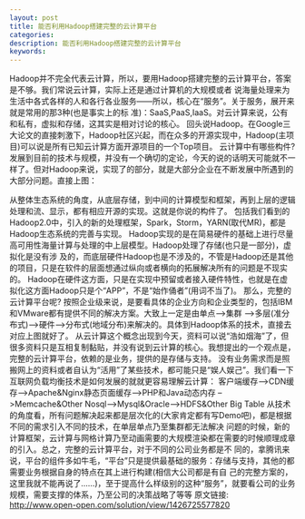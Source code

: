 ```yaml
---
layout: post
title: 能否利用Hadoop搭建完整的云计算平台
categories:
description: 能否利用Hadoop搭建完整的云计算平台
keywords:
---
```

Hadoop并不完全代表云计算，所以，要用Hadoop搭建完整的云计算平台，答案是不够。我们常说云计算，实际上还是通过计算机的大规模或者 说海量处理来为生活中各式各样的人和各行各业服务——所以，核心在“服务”。关于服务，展开来就是常用的那3种(也是事实上的标 准)：SaaS,PaaS,IaaS。对云计算来说，公有和私有，虚拟和存储，这其实是相对讨论的核心。
回头说Hadoop。在Google三大论文的直接刺激下，Hadoop社区兴起，而在众多的开源实现中，Hadoop(主项目)可以说是所有已知云计算方面开源项目的一个Top项目。
云计算中有哪些构件?发展到目前的技术与规模，并没有一个确切的定论，今天的说的话明天可能就不一样了。但对Hadoop来说，实现了的部分，就是大部分企业在不断发展中所遇到的大部分问题。直接上图：

从整体生态系统的角度，从底层存储，到中间的计算模型和框架，再到上层的逻辑处理和流、显示，都有相应开源的实现。这就是你说的构件了。
包括我们看到的Hadoop2.0中，引入的新的处理框架，Spark，Storm，YARN(取代MR)，都是Hadoop生态系统的完善与实现。
Hadoop实现的是在简易硬件的基础上进行尽量高可用性海量计算与处理的中上层模型。Hadoop处理了存储(也只是一部分)，虚拟化是没有涉 及的，而底层硬件Hadoop也是不涉及的，不管是Hadoop还是其他的项目，只是在软件的层面想通过纵向或者横向的拓展解决所有的问题是不现实的。 Hadoop在硬件这方面，只是在实现中预留或者接入硬件特性，也就是在虚拟化这方面Hadoop只是个“APP”，不是“始作俑者”(用词不当了)。
那么，完整的云计算平台呢?
按照企业级来说，是要看具体的企业方向和企业类型的，包括IBM和VMware都有提供不同的解决方案。大致上一定是由单点–>集群 –>多层(准分布式)–>硬件–>分布式(地域分布)来解决的。具体到Hadoop体系的技术，直接去对应上图就好了。
从云计算这个概念出现到今天，资料可以说“浩如烟海”了，但很多资料只是互相复制黏贴，并没有说到云计算的核心。我想提出的一个观点是，完整的云计算平台，依赖的是业务，提供的是存储与支持。
没有业务需求而是照搬网上的资料或者自认为“活用”了某些技术，都可能只是“娱人娱己”。我们看一下互联网负载均衡技术是如何发展的就就更容易理解云计算：
客户端缓存–>CDN缓存–>Apache&Nginx静态页面缓存–>PHP和Java动态内存 –>Memcache&Other Nosql–>Mysql&Oracle–>HDFS&Other Big Table
从技术的角度看，所有问题解决起来都是层次化的(大家肯定都有写Demo吧)，都是根据不同的需求引入不同的技术，在单层单点乃至集群都无法解决 问题的时候，新的计算框架，云计算与网格计算乃至动画需要的大规模渲染都在需要的时候顺理成章的引入。总之，完整的云计算平台，对于不同的公司业务都是不 同的，拿腾讯来说，平台的组件多如牛毛，“平台”只是提供最基础的服务：存储与支持，其他的都需要业务根据自身的特点在其上进行构建(相信大公司都是有自 己的完整方案的，这里我就不能再说了……)，至于提高什么样级别的这种“服务”，就要看公司的业务规模，需要支撑的体系，乃至公司的决策战略了等等
原文链接:
http://www.open-open.com/solution/view/1426725577820
